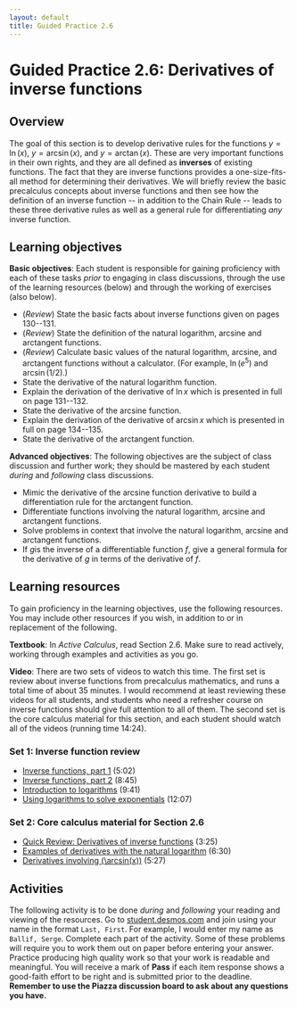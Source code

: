 ```yaml
---
layout: default
title: Guided Practice 2.6
---
```


# Guided Practice 2.6: Derivatives of inverse functions

## Overview

The goal of this section is to develop derivative rules for the functions $y = \ln(x)$, $y = \arcsin(x)$, and $y = \arctan(x)$. These are very important functions in their own rights, and they are all defined as **inverses** of existing functions. The fact that they are inverse functions provides a one-size-fits-all method for determining their derivatives. We will briefly review the basic precalculus concepts about inverse functions and then see how the definition of an inverse function -- in addition to the Chain Rule -- leads to these three derivative rules as well as a general rule for differentiating *any* inverse function.


## Learning objectives

__Basic objectives__: Each student is responsible for gaining proficiency with each of these tasks _prior_ to engaging in class discussions, through the use of the learning resources (below) and through the working of exercises (also below).

- (*Review*) State the basic facts about inverse functions given on pages 130--131.
- (*Review*) State the definition of the natural logarithm, arcsine and arctangent functions.
- (*Review*) Calculate basic values of the natural logarithm, arcsine, and arctangent functions without a calculator. (For example, $\ln(e^5)$ and $\arcsin (1/2)$.)
- State the derivative of the natural logarithm function.
- Explain the derivation of the derivative of $\ln x$ which is presented in full on page 131--132.
- State the derivative of the arcsine function.
- Explain the derivation of the derivative of $\arcsin x$ which is presented in full on page 134--135.
- State the derivative of the arctangent function.

__Advanced objectives__: The following objectives are the subject of class discussion and further work; they should be mastered by each student _during_ and _following_ class discussions.

- Mimic the derivative of the arcsine function derivative to build a differentiation rule for the arctangent function.
- Differentiate functions involving the natural logarithm, arcsine and arctangent functions.
- Solve problems in context that involve the natural logarithm, arcsine and arctangent functions.
- If $g$is the inverse of a differentiable function $f$,  give a general formula for the derivative of $g$ in terms of the derivative of $f$.

## Learning resources

To gain proficiency in the learning objectives, use the following resources. You may include other resources if you wish, in addition to or in replacement of the following.

__Textbook__: In _Active Calculus_, read Section 2.6. Make sure to read actively, working through examples and activities as you go.

__Video__: There are two sets of videos to watch this time. The first set is review about inverse functions from precalculus mathematics, and runs a total time of about 35 minutes. I would recommend at least reviewing these videos for all students, and students who need a refresher course on inverse functions should give full attention to all of them. The second set is the core calculus material for this section, and each student should watch all of the videos (running time 14:24).

### Set 1: Inverse function review

- [Inverse functions, part 1](http://www.youtube.com/watch?v=tf-R8T2oyr4) (5:02)
- [Inverse functions, part 2](http://www.youtube.com/watch?v=KUmWVQc999g) (8:45)
- [Introduction to logarithms](http://www.youtube.com/watch?v=hWw_YQ21xU8) (9:41)
- [Using logarithms to solve exponentials](http://www.youtube.com/watch?v=YbSOUE2Xdpw) (12:07)

### Set 2: Core calculus material for Section 2.6

- [Quick Review: Derivatives of inverse functions](http://www.youtube.com/watch?v=chdkxtt8XQo) (3:25)
- [Examples of derivatives with the natural logarithm](http://www.youtube.com/watch?v=jhBhSerqbyU) (6:30)
- [Derivatives involving \(\arcsin(x)\)](http://www.youtube.com/watch?v=pEEQNdttZsw) (5:27)


## Activities

The following activity is to be done _during_ and _following_ your reading and viewing of the resources. Go to [student.desmos.com](https://student.desmos.com/?prepopulateCode=F5QDC6) and join using your name in the format `Last, First`. For example, I would enter my name as `Ballif, Serge`. Complete each part of the activity. Some of these problems will require you to work them out on paper before entering your answer. Practice producing high quality work so that your work is readable and meaningful. You will receive a mark of __Pass__ if each item response shows a good-faith effort to be right and is submitted prior to the deadline. __Remember to use the Piazza discussion board to ask about any questions you have.__

